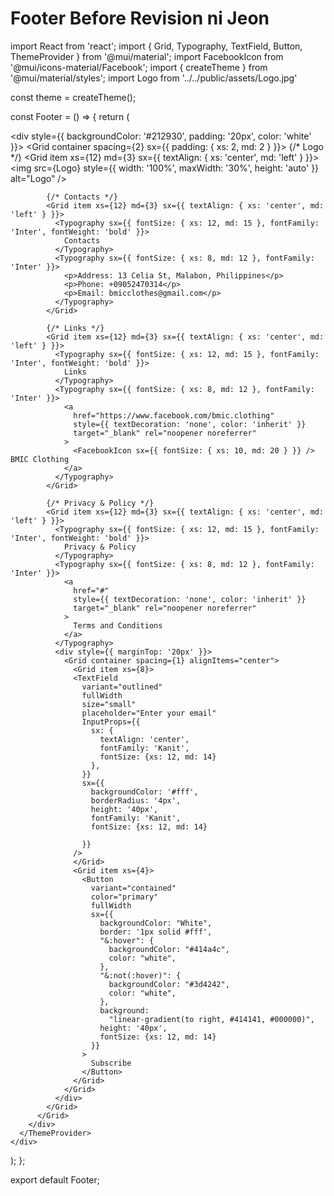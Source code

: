 # Footer Before Revision ni Jeon

import React from 'react';
import { Grid, Typography, TextField, Button, ThemeProvider } from '@mui/material';
import FacebookIcon from '@mui/icons-material/Facebook';
import { createTheme } from '@mui/material/styles';
import Logo from '../../public/assets/Logo.jpg'

const theme = createTheme();

const Footer = () => {
  return (
    <div>
      <ThemeProvider theme={theme}>
        <div style={{ backgroundColor: '#212930', padding: '20px', color: 'white' }}>
          <Grid container spacing={2} sx={{ padding: { xs: 2, md: 2 } }}>
            {/* Logo */}
            <Grid item xs={12} md={3} sx={{ textAlign: { xs: 'center', md: 'left' } }}>
              <img
                src={Logo}
                style={{ width: '100%', maxWidth: '30%', height: 'auto' }}
                alt="Logo"
              />
            </Grid>
            
            {/* Contacts */}
            <Grid item xs={12} md={3} sx={{ textAlign: { xs: 'center', md: 'left' } }}>
              <Typography sx={{ fontSize: { xs: 12, md: 15 }, fontFamily: 'Inter', fontWeight: 'bold' }}>
                Contacts
              </Typography>
              <Typography sx={{ fontSize: { xs: 8, md: 12 }, fontFamily: 'Inter' }}>
                <p>Address: 13 Celia St, Malabon, Philippines</p>
                <p>Phone: +09052470314</p>
                <p>Email: bmicclothes@gmail.com</p>
              </Typography>
            </Grid>
            
            {/* Links */}
            <Grid item xs={12} md={3} sx={{ textAlign: { xs: 'center', md: 'left' } }}>
              <Typography sx={{ fontSize: { xs: 12, md: 15 }, fontFamily: 'Inter', fontWeight: 'bold' }}>
                Links
              </Typography>
              <Typography sx={{ fontSize: { xs: 8, md: 12 }, fontFamily: 'Inter' }}>
                <a
                  href="https://www.facebook.com/bmic.clothing"
                  style={{ textDecoration: 'none', color: 'inherit' }}
                  target="_blank" rel="noopener noreferrer"
                >
                  <FacebookIcon sx={{ fontSize: { xs: 10, md: 20 } }} /> BMIC Clothing
                </a>
              </Typography>
            </Grid>
            
            {/* Privacy & Policy */}
            <Grid item xs={12} md={3} sx={{ textAlign: { xs: 'center', md: 'left' } }}>
              <Typography sx={{ fontSize: { xs: 12, md: 15 }, fontFamily: 'Inter', fontWeight: 'bold' }}>
                Privacy & Policy
              </Typography>
              <Typography sx={{ fontSize: { xs: 8, md: 12 }, fontFamily: 'Inter' }}>
                <a
                  href="#"
                  style={{ textDecoration: 'none', color: 'inherit' }}
                  target="_blank" rel="noopener noreferrer"
                >
                  Terms and Conditions
                </a>
              </Typography>
              <div style={{ marginTop: '20px' }}>
                <Grid container spacing={1} alignItems="center">
                  <Grid item xs={8}>
                  <TextField
                    variant="outlined"
                    fullWidth
                    size="small"
                    placeholder="Enter your email"
                    InputProps={{
                      sx: {
                        textAlign: 'center', 
                        fontFamily: 'Kanit',
                        fontSize: {xs: 12, md: 14}
                      },
                    }}
                    sx={{ 
                      backgroundColor: '#fff', 
                      borderRadius: '4px', 
                      height: '40px',
                      fontFamily: 'Kanit', 
                      fontSize: {xs: 12, md: 14}

                    }}
                  />
                  </Grid>
                  <Grid item xs={4}>
                    <Button 
                      variant="contained" 
                      color="primary" 
                      fullWidth 
                      sx={{
                        backgroundColor: "White",
                        border: '1px solid #fff',
                        "&:hover": {
                          backgroundColor: "#414a4c",
                          color: "white",
                        },
                        "&:not(:hover)": {
                          backgroundColor: "#3d4242",
                          color: "white",
                        },
                        background:
                          "linear-gradient(to right, #414141, #000000)",
                        height: '40px',
                        fontSize: {xs: 12, md: 14}
                      }}
                    >
                      Subscribe
                    </Button>
                  </Grid>
                </Grid>
              </div>
            </Grid>
          </Grid>
        </div>
      </ThemeProvider>
    </div>
  );
};

export default Footer;
